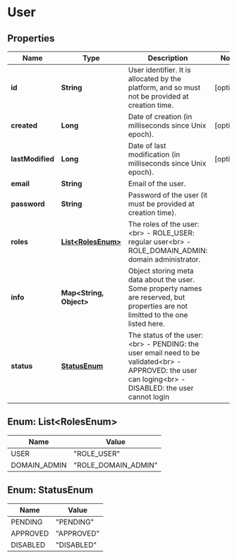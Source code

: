 
# User

## Properties
Name | Type | Description | Notes
------------ | ------------- | ------------- | -------------
**id** | **String** | User identifier. It is allocated by the platform, and so must not be provided at creation time.  |  [optional]
**created** | **Long** | Date of creation (in milliseconds since Unix epoch).  |  [optional]
**lastModified** | **Long** | Date of last modification (in milliseconds since Unix epoch).  |  [optional]
**email** | **String** | Email of the user.  | 
**password** | **String** | Password of the user (it must be provided at creation time).  | 
**roles** | [**List&lt;RolesEnum&gt;**](#List&lt;RolesEnum&gt;) | The roles of the user:&lt;br&gt; - ROLE_USER: regular user&lt;br&gt; - ROLE_DOMAIN_ADMIN: domain administrator.  | 
**info** | **Map&lt;String, Object&gt;** | Object storing meta data about the user. Some property names are reserved, but properties are not limitted to the one listed here.  | 
**status** | [**StatusEnum**](#StatusEnum) | The status of the user:&lt;br&gt; - PENDING: the user email need to be validated&lt;br&gt; - APPROVED: the user can loging&lt;br&gt; - DISABLED: the user cannot login  | 


<a name="List<RolesEnum>"></a>
## Enum: List&lt;RolesEnum&gt;
Name | Value
---- | -----
USER | &quot;ROLE_USER&quot;
DOMAIN_ADMIN | &quot;ROLE_DOMAIN_ADMIN&quot;


<a name="StatusEnum"></a>
## Enum: StatusEnum
Name | Value
---- | -----
PENDING | &quot;PENDING&quot;
APPROVED | &quot;APPROVED&quot;
DISABLED | &quot;DISABLED&quot;



